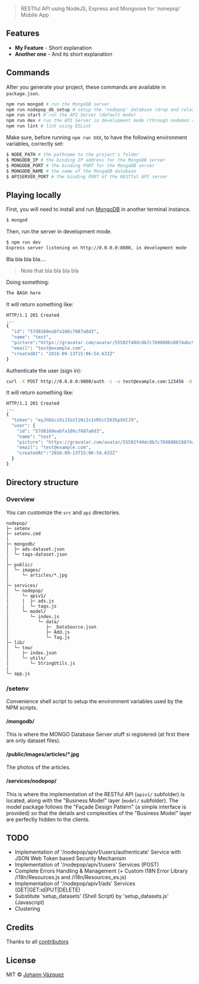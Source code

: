> RESTful API using NodeJS, Express and Mongoose for 'nonepop' Mobile App

## Features

 - **My Feature** - Short explanation
 - **Another one** - And its short explanation

## Commands

After you generate your project, these commands are available in `package.json`.

```bash
npm run mongod # run the MongoDB server
npm run nodepop_db_setup # setup the 'nodepop' database (drop and reload 'tags' and 'ads' datasets)
npm run start # run the API Server (default mode)
npm run dev # run the API Server in development mode (through nodemon and --inspect option set)
npm run lint # lint using ESLint
```
Make sure, before running `npm run XXX`, to have the following environment variables, correctly set:
```bash
$ NODE_PATH # the pathname to the project's folder
$ MONGODB_IP # the binding IP address for the MongoDB server
$ MONGODB_PORT # the binding PORT for the MongoDB server
$ MONGODB_NAME # the name of the MongoDB database
$ APISERVER_PORT # the binding PORT of the RESTful API server
```
## Playing locally

First, you will need to install and run [MongoDB](https://www.mongodb.com/) in another terminal instance.

```bash
$ mongod
```

Then, run the server in development mode.

```bash
$ npm run dev
Express server listening on http://0.0.0.0:8080, in development mode
```

Bla bla bla bla....
> Note that bla bla bla bla

Doing something:
```bash
The BASH here
```

It will return something like:
```bash
HTTP/1.1 201 Created
...
{
  "id": "57d8160eabfa186c7887a8d3",
  "name": "test",
  "picture":"https://gravatar.com/avatar/55502f40dc8b7c769880b10874abc9d0?d=identicon",
  "email": "test@example.com",
  "createdAt": "2016-09-13T15:06:54.633Z"
}
```

Authenticate the user (sign in):
```bash
curl -X POST http://0.0.0.0:9000/auth -i -u test@example.com:123456 -d "access_token=MASTER_KEY_HERE"
```

It will return something like:
```bash
HTTP/1.1 201 Created
...
{
  "token": "eyJhbGciOiJIUzI1NiIsInR5cCI6IkpXVCJ9",
  "user": {
    "id": "57d8160eabfa186c7887a8d3",
    "name": "test",
    "picture": "https://gravatar.com/avatar/55502f40dc8b7c769880b10874abc9d0?d=identicon",
    "email": "test@example.com",
    "createdAt":"2016-09-13T15:06:54.633Z"
  }
}
```

## Directory structure

### Overview

You can customize the `src` and `api` directories.

```
nodepop/
├─ setenv
├─ setenv.cmd
|
├─ mongodb/
│  ├─ ads-dataset.json
│  └─ tags-dataset.json
|
├─ public/
│  └─ images/
│     └─ articles/*.jpg
|
├─ services/
│  └─ nodepop/
│     └─ apiv1/
|     |  ├─ ads.js
|     |  └─ tags.js
│     └─ model/
|        └─ index.js
│           └─ data/
│              ├─ _DataSource.json
│              ├─ Add.js
│              └─ Tag.js
├─ lib/
│  └─ txw/
│     ├─ index.json
│     └─ utils/
|        └─ StringUtils.js
|
└─ app.js
```

### /setenv

Convenience shell script to setup the environment variables used by the NPM scripts.

#### /mongodb/

This is where the MONGO Database Server stuff si registered (at first there are only dataset files).

#### /public/images/articles/*.jpg

The photos of the articles.

#### /services/nodepop/

This is where the implementation of the RESTful API (`apiv1/` subfolder) is located, along with the "Business Model" layer (`model/` subfolder). The model package follows the "Façade Design Pattern" (a simple interface is provided) so that the details and complexities of the "Business Model" layer are perfectly hidden to the clients.

## TODO

-	Implementation of '/nodepop/apiv1/users/authenticate' Service with JSON Web Token based Security Mechanism
-	Implementation of '/nodepop/apiv1/users' Services (POST)
-	Complete Errors Handling & Management (+ Custom I18N Error Library /i18n/Resources.js and /i18n/Resources_es.js)
-	Implementation of '/nodepop/apiv1/ads' Services (GET|GET:id|PUT|DELETE)
-	Substitute 'setup_datasets' (Shell Script) by 'setup_datasets.js' (Javascript)
-	Clustering

## Credits

Thanks to all [contributors](https://github.com/jovaz21/nodepop/graphs/contributors)

## License

MIT © [Johann Vázquez](https://github.com/jovaz21)